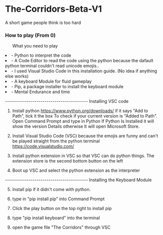 <h1>The-Corridors-Beta-V1</h1>
A short game people think is too hard</br>
<h3>How to play (From 0)</h3>

<ol>What you need to play</ol>
<li>- Python to interpret the code</li>
<li>- A Code Editor to read the code using the python because the dafault python terminal couldn't read unicode emojis..</li>
<li>  - I used Visual Studio Code in this installation guide. (No idea if anything else works)</li>
<li>- A keyboard Module for fluid gameplay</li>
<li>- Pip, a package installer to install the keyboard module</li>
<li>- Mental Endurance and time</li>
</ol>

------------------------------------------ Installing VSC code

1) Install python
https://www.python.org/downloads/ 
if it says "Add to Path", tick it the box
	To check if your current version is "Added to Path". Open Command Prompt and type in Python
	If Python Is Installed it will show the version Details otherwise It will open Microsoft Store.


2) Install Visual Studio Code (VSC) because the emojis are funny and can't be played straight from the python terminal
https://code.visualstudio.com/

3) Install python extension in VSC so that VSC can do python things.
The extension store is the second bottom button on the left

4) Boot up VSC and select the python extension as the interpreter



------------------------------------------ Installing the Keyboard Module

5) Install pip if it didn't come with python. 

6) type in "pip install pip" into Command Prompt

7) Click the play button on the top right to install pip

8) type "pip install keyboard" into the terminal 

9) open the game file "The Corridors" through VSC
